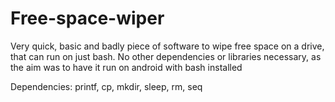 # Free-space-wiper
Very quick, basic and badly piece of software to wipe free space on a drive, that can run on just bash. No other dependencies
or libraries necessary, as the aim was to have it run on android with bash installed

Dependencies: printf, cp, mkdir, sleep, rm, seq
